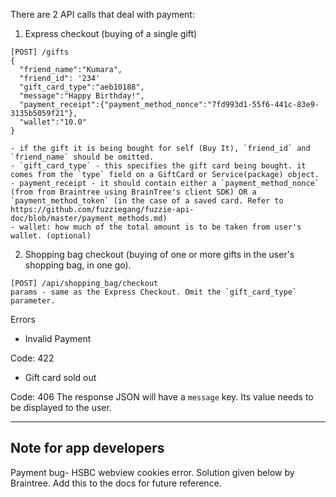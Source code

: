 There are 2 API calls that deal with payment: 

1. Express checkout (buying of a single gift)

```
[POST] /gifts
{
  "friend_name":"Kumara",
  "friend_id": '234'
  "gift_card_type":"aeb10188",
  "message":"Happy Birthday!",
  "payment_receipt":{"payment_method_nonce":"7fd993d1-55f6-441c-83e9-3135b5059f21"},
  "wallet":"10.0"
}

- if the gift it is being bought for self (Buy It), `friend_id` and `friend_name` should be omitted.
- `gift_card_type` - this specifies the gift card being bought. it comes from the `type` field on a GiftCard or Service(package) object.
- payment_receipt - it should contain either a `payment_method_nonce` (from from Braintree using BrainTree's client SDK) OR a `payment_method_token` (in the case of a saved card. Refer to https://github.com/fuzziegang/fuzzie-api-doc/blob/master/payment_methods.md)
- wallet: how much of the total amount is to be taken from user's wallet. (optional)
```

2. Shopping bag checkout (buying of one or more gifts in the user's shopping bag, in one go).

```
[POST] /api/shopping_bag/checkout
params - same as the Express Checkout. Omit the `gift_card_type` parameter.
```

Errors

- Invalid Payment 

Code: 422

- Gift card sold out

Code: 406
The response JSON will have a `message` key. Its value needs to be displayed to the user. 

---------------------------------

Note for app developers
-----------------------

Payment bug- HSBC webview cookies error. Solution given below by Braintree. Add this to the docs for future reference.

```Regarding the iOS case, I've performed a number of tests myself and confirmed that setting the cookieAcceptPolicy on NSHTTPCookieStorage sharedHTTPCookieStorageto NSHTTPCookieAcceptPolicyAlways works, as long as the cookieAcceptPolicy isn't being overridden elsewhere, and displays the HSBC authentication page instead of the error page.
```
